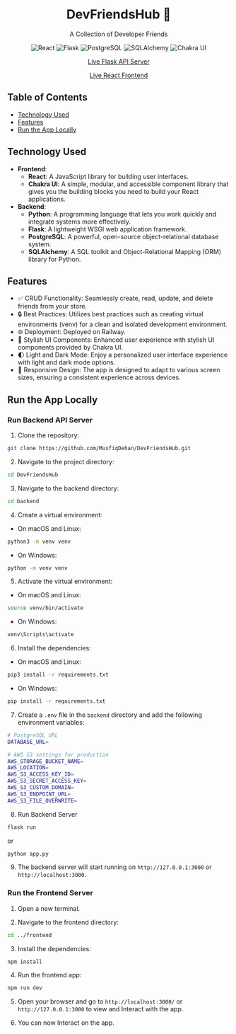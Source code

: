 <div align="center">

<h1>DevFriendsHub 🚀</h1>

A Collection of Developer Friends

<p>
    <img src="https://img.shields.io/badge/React-18.2.66-blue?style=for-the-badge&logo=react" alt="React">
    <img src="https://img.shields.io/badge/Flask-3.0.3-blue?style=for-the-badge&logo=flask" alt="Flask">
    <img src="https://img.shields.io/badge/PostgreSQL-16.0-blue?style=for-the-badge&logo=postgresql" alt="PostgreSQL">
    <img src="https://img.shields.io/badge/SQLAlchemy-2.0.30-blue?style=for-the-badge&logo=sqlalchemy" alt="SQLAlchemy">
    <img src="https://img.shields.io/badge/Chakra%20UI-2.8.2-blue?style=for-the-badge&logo=chakra-ui" alt="Chakra UI">

</p>

<p><a href="https://devfriendshub.up.railway.app/api/friends">Live Flask API Server</a></p>
<p><a href="https://devfriendshub.vercel.app">Live React Frontend</a></p>

</div>



## Table of Contents

- [Technology Used](#technology-used)
- [Features](#features)
- [Run the App Locally](#run-the-app-locally)


## Technology Used

-   **Frontend**:
    -   **React**: A JavaScript library for building user interfaces.
    -   **Chakra UI**: A simple, modular, and accessible component library that gives you the building blocks you need to build your React applications.
-   **Backend**:
    -   **Python**: A programming language that lets you work quickly and integrate systems more effectively.
    -   **Flask**: A lightweight WSGI web application framework.
    -   **PostgreSQL**: A powerful, open-source object-relational database system.
    -   **SQLAlchemy**: A SQL toolkit and Object-Relational Mapping (ORM) library for Python.


## Features

-   ✅ CRUD Functionality: Seamlessly create, read, update, and delete friends from your store.
-   🔒 Best Practices: Utilizes best practices such as creating virtual environments (venv) for a clean and isolated development environment.
-   🌐 Deployment: Deployed on Railway.
-   🎨 Stylish UI Components: Enhanced user experience with stylish UI components provided by Chakra UI.
-   🌓 Light and Dark Mode: Enjoy a personalized user interface experience with light and dark mode options.
-   📱 Responsive Design: The app is designed to adapt to various screen sizes, ensuring a consistent experience across devices.

## Run the App Locally

### Run Backend API Server

1. Clone the repository:

```bash
git clone https://github.com/MusfiqDehan/DevFriendsHub.git
```

2. Navigate to the project directory:

```bash
cd DevFriendsHub
```

3. Navigate to the backend directory:

```bash
cd backend
```

4. Create a virtual environment:

-   On macOS and Linux:

```bash
python3 -m venv venv
```

-   On Windows:

```bash
python -m venv venv
```

5. Activate the virtual environment:

-   On macOS and Linux:

```bash
source venv/bin/activate
```

-   On Windows:

```bash
venv\Scripts\activate
```

6. Install the dependencies:

-   On macOS and Linux:

```bash
pip3 install -r requirements.txt
```

-   On Windows:

```bash
pip install -r requirements.txt
```

7. Create a `.env` file in the `backend` directory and add the following environment variables:

```bash
# PostgreSQL URL
DATABASE_URL=

# AWS S3 settings for production
AWS_STORAGE_BUCKET_NAME=
AWS_LOCATION=
AWS_S3_ACCESS_KEY_ID=
AWS_S3_SECRET_ACCESS_KEY=
AWS_S3_CUSTOM_DOMAIN=
AWS_S3_ENDPOINT_URL=
AWS_S3_FILE_OVERWRITE=
```

8. Run Backend Server

```bash
flask run
```
or
```bash
python app.py
```
9. The backend server will start running on `http://127.0.0.1:3000` or `http://localhost:3000`.

### Run the Frontend Server

1. Open a new terminal.

2. Navigate to the frontend directory:

```bash
cd ../frontend
```

3. Install the dependencies:

```bash
npm install
```

4. Run the frontend app:

```bash
npm run dev
```

5. Open your browser and go to `http://localhost:3000/` or `http://127.0.0.1:3000` to view and Interact with the app.

6. You can now Interact on the app.
